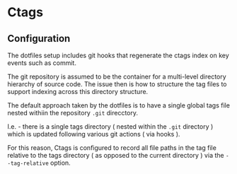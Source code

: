 # Ctags

## Configuration

The dotfiles setup includes git hooks that regenerate the ctags index on key events such as commit. 

The git repository is assumed to be the container for a multi-level directory hierarchy of source code. The issue then is how to structure the tag files to support indexing across this directory structure.

The default approach taken by the dotfiles is to have a single global tags file nested withiin the repository ```.git``` direcctory.

I.e. - there is a single tags directory ( nested within the ```.git``` directory ) which is updated following various git actions ( via hooks ). 

For this reason, Ctags is configured to record all file paths in the tag file relative to the tags directory ( as opposed to the current directory ) via the ```--tag-relative``` option.



